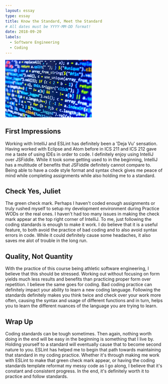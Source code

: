 ```yaml
---
layout: essay
type: essay
title: Know the Standard, Meet the Standard
# All dates must be YYYY-MM-DD format!
date: 2018-09-20
labels:
  - Software Engineering
  - Coding
---
```


<img class="ui tiny left circular floated image" src="../images/code.jpg">

## First Impressions
Working with IntelliJ and ESLint has definitely been a 'Deja Vu' sensation. Having worked with Eclipse and Atom before in ICS 211 and ICS 212 gave me a taste of using IDEs in order to code. I definitely enjoy using IntelliJ over JSFiddle. While it took some getting used to in the beginning, IntelliJ has a multitude of benefits that JSFiddle definitely cannot compare to. Being able to have a code style format and syntax check gives me peace of mind while completing assignments while also holding me to a standard.

## Check Yes, Juliet
The green check mark. Perhaps I haven't coded enough assignments or truly rushed myself to setup my development environment during Practice WODs or the real ones. I haven't had too many issues in making the check mark appear at the top right corner of IntelliJ. To me, just following the coding standards is enough to make it work. I do believe that it is a useful feature, to both avoid the practice of bad coding and to also avoid syntax errors in code. While it could definitely cause some headaches, it also saves me alot of trouble in the long run.

## Quality, Not Quantity
With the practice of this course being athletic software engineering, I believe that this should be stressed. Working out without focusing on form yields much less results and benefits than practicing proper form over repetition. I believe the same goes for coding. Bad coding practice can definitely impact your ability to learn a new coding language. Following the standards definitely makes you think twice and check over your work more often, causing the syntax and usage of different functions and in turn, helps you to learn the different nuances of the language you are trying to learn.

## Wrap Up
Coding standards can be tough sometimes. Then again, nothing worth doing in the end will be easy in the beginning is something that I live by. Holding yourself to a standard will eventually cause that to become second nature to you. ESLint has helped me to begin that path towards maintaining that standard in my coding practice. Whether it's through making me work with ESLint to make that green check mark appear, or having the coding standards template reformat my messy code as I go along, I believe that it's constant and consistent progress. In the end, it's definitely worth it to practice and follow standards.

